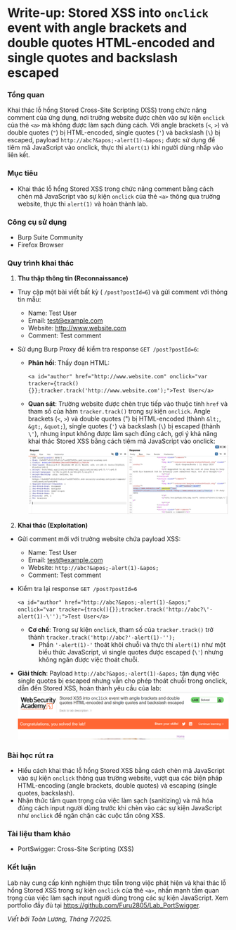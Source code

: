 # Write-up: Stored XSS into `onclick` event with angle brackets and double quotes HTML-encoded and single quotes and backslash escaped

### Tổng quan
Khai thác lỗ hổng Stored Cross-Site Scripting (XSS) trong chức năng comment của ứng dụng, nơi trường website được chèn vào sự kiện `onclick` của thẻ `<a>` mà không được làm sạch đúng cách. Với angle brackets (`<`, `>`) và double quotes (`"`) bị HTML-encoded, single quotes (`'`) và backslash (`\`) bị escaped, payload `http://abc?&apos;-alert(1)-&apos;` được sử dụng để tiêm mã JavaScript vào onclick, thực thi `alert(1)` khi người dùng nhấp vào liên kết.

### Mục tiêu
- Khai thác lỗ hổng Stored XSS trong chức năng comment bằng cách chèn mã JavaScript vào sự kiện `onclick` của thẻ `<a>` thông qua trường website, thực thi `alert(1)` và hoàn thành lab.

### Công cụ sử dụng
- Burp Suite Community
- Firefox Browser

### Quy trình khai thác
1. **Thu thập thông tin (Reconnaissance)**
- Truy cập một bài viết bất kỳ ( `/post?postId=6`) và gửi comment với thông tin mẫu:
    - Name: Test User
    - Email: test@example.com
    - Website: http://www.website.com
    - Comment: Test comment

- Sử dụng Burp Proxy để kiểm tra response `GET /post?postId=6`:
    - **Phản hồi**: Thấy đoạn HTML:
        ```
        <a id="author" href="http://www.website.com" onclick="var tracker={track(){}};tracker.track('http://www.website.com');">Test User</a>
        ```
    - **Quan sát**: Trường website được chèn trực tiếp vào thuộc tính `href` và tham số của hàm `tracker.track()` trong sự kiện `onclick`. Angle brackets (`<`, `>`) và double quotes (") bị HTML-encoded (thành `&lt;`, `&gt;`, `&quot;`), single quotes (`'`) và backslash (`\`) bị escaped (thành `\'`), nhưng input không được làm sạch đúng cách, gợi ý khả năng khai thác Stored XSS bằng cách tiêm mã JavaScript vào onclick:
        ![java](./images/1_onclick.png)

2. **Khai thác (Exploitation)**
- Gửi comment mới với trường website chứa payload XSS:
    - Name: Test User
    - Email: test@example.com
    - Website: `http://abc?&apos;-alert(1)-&apos;`
    - Comment: Test comment

- Kiểm tra lại response `GET /post?postId=6`
    ```
    <a id="author" href="http://abc?&apos;-alert(1)-&apos;" onclick="var tracker={track(){}};tracker.track('http://abc?\'-alert(1)-\'');">Test User</a>
    ```
    - **Cơ chế**: Trong sự kiện `onclick`, tham số của `tracker.track()` trở thành
        `tracker.track('http://abc?'-alert(1)-'');`
        - Phần `'-alert(1)-'` thoát khỏi chuỗi và thực thi `alert(1)` như một biểu thức JavaScript, vì single quotes được escaped (`\'`) nhưng không ngăn được việc thoát chuỗi.
- **Giải thích**: Payload `http://abc?&apos;-alert(1)-&apos;` tận dụng việc single quotes bị escaped nhưng vẫn cho phép thoát chuỗi trong onclick, dẫn đến Stored XSS, hoàn thành yêu cầu của lab:
    ![solved](./images/2_solved.png)

### Bài học rút ra
- Hiểu cách khai thác lỗ hổng Stored XSS bằng cách chèn mã JavaScript vào sự kiện `onclick` thông qua trường website, vượt qua các biện pháp HTML-encoding (angle brackets, double quotes) và escaping (single quotes, backslash).
- Nhận thức tầm quan trọng của việc làm sạch (sanitizing) và mã hóa đúng cách input người dùng trước khi chèn vào các sự kiện JavaScript như `onclick` để ngăn chặn các cuộc tấn công XSS.

### Tài liệu tham khảo
- PortSwigger: Cross-Site Scripting (XSS)

### Kết luận
Lab này cung cấp kinh nghiệm thực tiễn trong việc phát hiện và khai thác lỗ hổng Stored XSS trong sự kiện `onclick` của thẻ `<a>`, nhấn mạnh tầm quan trọng của việc làm sạch input người dùng trong các sự kiện JavaScript. Xem portfolio đầy đủ tại https://github.com/Furu2805/Lab_PortSwigger.

*Viết bởi Toàn Lương, Tháng 7/2025.*